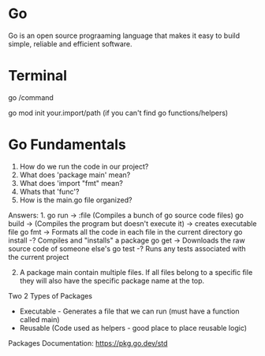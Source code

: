 # Go 
Go is an open source prograaming language that makes it easy to build simple, reliable and efficient software.

# Terminal

go /command

go mod init your.import/path (if you can't find go functions/helpers)

# Go Fundamentals

1. How do we run the code in our project?
2. What does 'package main' mean?
3. What does 'import "fmt" mean? 
4. Whats that 'func'?
5. How is the main.go file organized?

Answers:
1. 
go run -> :file (Compiles a bunch of go source code files)
go build -> (Compiles the program but doesn't execute it) -> creates executable file
go fmt -> Formats all the code in each file in the current directory
go install -? Compiles and "installs" a package
go get -> Downloads the raw source code of someone else's
go test -? Runs any tests associated with the current project

2. A package main contain multiple files. If all files belong to a specific file they will also have the specific package name at the top.

Two 2 Types of Packages
- Executable - Generates a file that we can run (must have a function called main)
- Reusable (Code used as helpers - good place to place reusable logic)

Packages Documentation:
https://pkg.go.dev/std